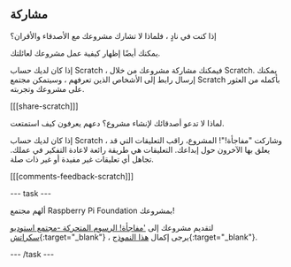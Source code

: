 ## مشاركة

إذا كنت في نادٍ ، فلماذا لا تشارك مشروعك مع الأصدقاء والأقران؟

يمكنك أيضًا إظهار كيفية عمل مشروعك لعائلتك.

إذا كان لديك حساب Scratch ، فيمكنك مشاركة مشروعك من خلال Scratch. يمكنك إرسال رابط إلى الأشخاص الذين تعرفهم ، وسيتمكن مجتمع Scratch بأكمله من العثور على مشروعك وتجربته.

[[[share-scratch]]]

لماذا لا تدعو أصدقائك لإنشاء مشروع؟ دعهم يعرفون كيف استمتعت.

إذا كان لديك حساب Scratch ، وشاركت "مفاجأة!"! المشروع، راقب التعليقات التي قد يعلق بها الآخرون حول إبداعك. التعليقات هي طريقة رائعة لاعادة التفكير في عملك. تجاهل أي تعليقات غير مفيدة أو غير ذات صلة.

[[[comments-feedback-scratch]]]

--- task ---

ألهم مجتمع Raspberry Pi Foundation بمشروعك!

لتقديم مشروعك إلى ['مفاجأة! الرسوم المتحركة -مجتمع استوديو سكراتش](https://scratch.mit.edu/studios/29079784){:target="_blank"} ، يرجى إكمال [هذا النموذج](https://form.raspberrypi.org/f/community-project-submissions){:target="_blank"}.

--- /task ---
